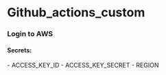 # Github_actions_custom

<h3>Login to AWS</h3>

<h4>Secrets: </h4>
 - ACCESS_KEY_ID
 - ACCESS_KEY_SECRET
 - REGION
